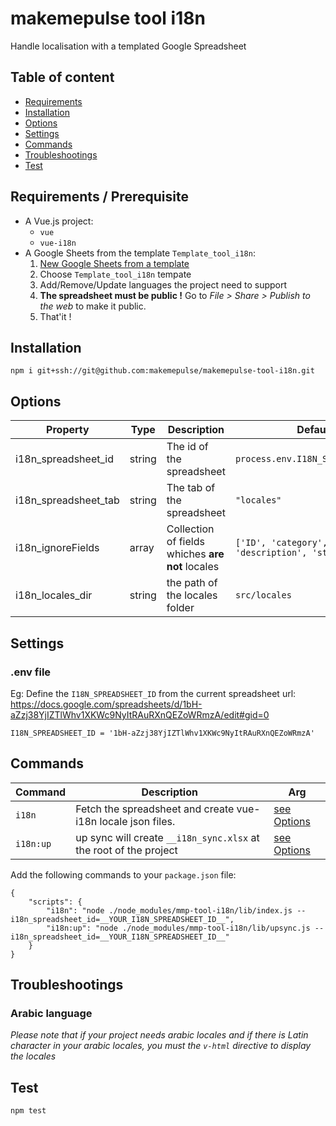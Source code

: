 # makemepulse tool i18n

Handle localisation with a templated Google Spreadsheet

## Table of content

* [Requirements](#requirements)
* [Installation](#installation)
* [Options](#options)
* [Settings](#settings)
* [Commands](#commands)
* [Troubleshootings](#troubleshootings)
* [Test](#test)

## Requirements / Prerequisite

- A Vue.js project: 
    - `vue`
    - `vue-i18n`
- A Google Sheets from the template `Template_tool_i18n`: 
    1. [New Google Sheets from a template](https://docs.google.com/spreadsheets/u/0/?ftv=1&folder=0ABUmECcOxpcZUk9PVA&tgif=d)
    2. Choose `Template_tool_i18n` tempate
    3. Add/Remove/Update languages the project need to support
    5. **The spreadsheet must be public !** Go to _File > Share > Publish to the web_ to make it public.
    4. That'it !

## Installation

```
npm i git+ssh://git@github.com:makemepulse/makemepulse-tool-i18n.git
```

## Options

| Property              | Type   | Description                                       | Default                                    |
| ------------          | ------ | ------------------------------------------------- | ------------------------------------------ |
| i18n_spreadsheet_id   | string | The id of the spreadsheet                         | `process.env.I18N_SPREADSHEET_ID`    |
| i18n_spreadsheet_tab  | string | The tab of the spreadsheet                        | `"locales"`    |
| i18n_ignoreFields     | array  | Collection of fields whiches **are not** locales  | `['ID', 'category', 'key', 'description', 'status']`
| i18n_locales_dir      | string | the path of the locales folder                    | `src/locales`


## Settings

### .env file

Eg: Define the `I18N_SPREADSHEET_ID` from the current spreadsheet url: https://docs.google.com/spreadsheets/d/1bH-aZzj38YjIZTlWhv1XKWc9NyItRAuRXnQEZoWRmzA/edit#gid=0

```
I18N_SPREADSHEET_ID = '1bH-aZzj38YjIZTlWhv1XKWc9NyItRAuRXnQEZoWRmzA'
```

## Commands

| Command    | Description                                                         | Arg                     |
| ---------- | ------------------------------------------------------------------- | ----------------------- |
| `i18n`     | Fetch the spreadsheet and create vue-i18n locale json files.        | [see Options](#options) |
| `i18n:up`  | up sync will create `__i18n_sync.xlsx` at the root of the project   | [see Options](#options) |


Add the following commands to your `package.json` file:
```
{
    "scripts": {
        "i18n": "node ./node_modules/mmp-tool-i18n/lib/index.js --i18n_spreadsheet_id=__YOUR_I18N_SPREADSHEET_ID__",
        "i18n:up": "node ./node_modules/mmp-tool-i18n/lib/upsync.js --i18n_spreadsheet_id=__YOUR_I18N_SPREADSHEET_ID__"
    }
}
```

## Troubleshootings

### Arabic language

*Please note that if your project needs arabic locales and if there is Latin character in your arabic locales, you must the  `v-html` directive to display the locales*

## Test

```
npm test
```